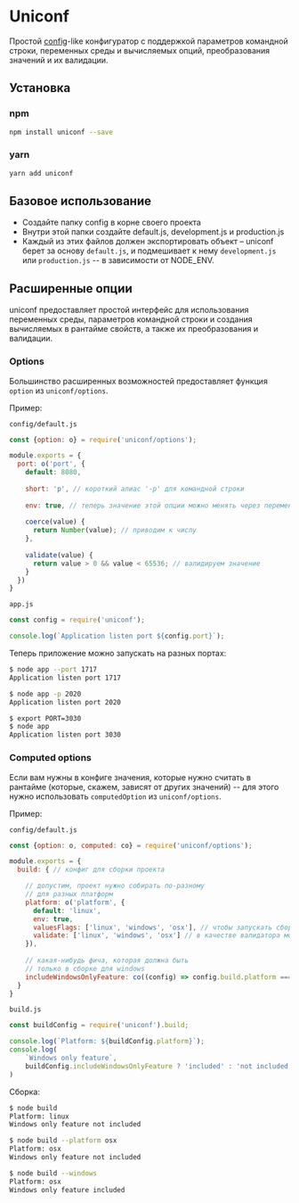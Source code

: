 # Uniconf

Простой [config](https://www.npmjs.com/package/config)-like конфигуратор с поддержкой параметров командной строки, переменных среды и вычисляемых опций, преобразования значений и их валидации.

## Установка

### npm

```bash
npm install uniconf --save
```

### yarn

```bash
yarn add uniconf
```

## Базовое использование

- Создайте папку config в корне своего проекта
- Внутри этой папки создайте default.js, development.js и production.js
- Каждый из этих файлов должен экспортировать объект – uniconf берет за основу `default.js`, и подмешивает к нему `development.js` или `production.js` -- в зависимости от NODE_ENV.
 
## Расширенные опции

uniconf предоставляет простой интерфейс для использования переменных среды, параметров командной строки и создания вычисляемых в рантайме свойств, а также их преобразования и валидации.

### Options

Большинство расширенных возможностей предоставляет функция `option` из `uniconf/options`.

Пример:

`config/default.js`
```js
const {option: o} = require('uniconf/options');

module.exports = {
  port: o('port', {
    default: 8080,
    
    short: 'p', // короткий алиас '-p' для командной строки
    
    env: true, // теперь значение этой опции можно менять через переменную среды PORT
    
    coerce(value) {
      return Number(value); // приводим к числу
    },
    
    validate(value) {
      return value > 0 && value < 65536; // валидируем значение
    }
  })
}
```

`app.js`
```js
const config = require('uniconf');

console.log(`Application listen port ${config.port}`);
```

Теперь приложение можно запускать на разных портах:

```bash
$ node app --port 1717
Application listen port 1717

$ node app -p 2020
Application listen port 2020

$ export PORT=3030
$ node app
Application listen port 3030
```

### Сomputed options

Если вам нужны в конфиге значения, которые нужно считать в рантайме (которые, скажем, зависят от других значений) -- для этого нужно использовать `computedOption` из `uniconf/options`.

Пример:

`config/default.js`

```js
const {option: o, computed: co} = require('uniconf/options');

module.exports = {
  build: { // конфиг для сборки проекта

    // допустим, проект нужно собирать по-разному
    // для разных платформ
    platform: o('platform', {
      default: 'linux',
      env: true,
      valuesFlags: ['linux', 'windows', 'osx'], // чтобы запускать сборку сразу с флагом --windows, например
      validate: ['linux', 'windows', 'osx'] // в качестве валидатора можно передать список возможных значений
    }),
    
    // какая-нибудь фича, которая должна быть 
    // только в сборке для windows
    includeWindowsOnlyFeature: co((config) => config.build.platform === 'windows')
  }
}
```

`build.js`

```js
const buildConfig = require('uniconf').build;

console.log(`Platform: ${buildConfig.platform}`);
console.log(
	`Windows only feature`,
	buildConfig.includeWindowsOnlyFeature ? 'included' : 'not included'
)
```

Сборка:

```bash
$ node build
Platform: linux
Windows only feature not included

$ node build --platform osx
Platform: osx
Windows only feature not included

$ node build --windows
Platform: osx
Windows only feature included
```
